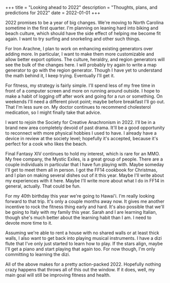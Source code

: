 +++
title = "Looking ahead to 2022"
description = "Thoughts, plans, and predictions for 2022"
date = 2022-01-01
+++

2022 promises to be a year of big changes. We're moving to North Carolina sometime in the first quarter. I'm planning on leaning hard into biking and beach culture, which should have the side effect of helping me become fit again. I want to try surfing and snorkeling and other such things.

For Iron Arachne, I plan to work on enhancing existing generators over adding more. In particular, I want to make them more customizable and allow better export options. The culture, heraldry, and region generators will see the bulk of the changes here. I will probably try again to write a map generator to go with the region generator. Though I have yet to understand the math behind it, I keep trying. Eventually I'll get it.

For fitness, my strategy is fairly simple. I'll spend less of my free time in front of a computer screen and more on running around outside. I hope to make a habit of logging off after work and going for a run or something. On weekends I'll need a different pivot point; maybe before breakfast I'll go out. That I'm less sure on. My doctor continues to recommend cholesterol medication, so I might finally take that advice.

I want to rejoin the Society for Creative Anachronism in 2022. I'll be in a brand new area completely devoid of past drama. It'll be a good opportunity to reconnect with more physical hobbies I used to have. I already have a device in review at the society level; hopefully it's accepted, because it's perfect for a cook who likes the beach.

Final Fantasy XIV continues to hold my interest, which is rare for an MMO. My free company, the Mystic Exiles, is a great group of people. There are a couple individuals in particular that I have fun playing with. Maybe someday I'll get to meet them all in person. I got the FF14 cookbook for Christmas, and I plan on making several dishes out of it this year. Maybe I'll write about my experiences with it here. Maybe I'll write more about what I do in FF14 in general, actually. That could be fun.

For my 40th birthday this year we're going to Hawai'i. I'm really looking forward to that trip. It's only a couple months away now. It gives me another incentive to rock the fitness thing early and hard. It's also possible that we'll be going to Italy with my family this year. Sarah and I are learning Italian, though she's much better about the learning habit than I am. I need to devote more time to it.

Assuming we're able to rent a house with no shared walls or at least thick walls, I also want to get back into playing musical instruments. I have a dizi flute that I've only just started to learn how to play. If the stars align, maybe I'll get a piano and start playing that again too. For now though, I'm only committing to learning the dizi.

All of the above makes for a pretty action-packed 2022. Hopefully nothing crazy happens that throws all of this out the window. If it does, well, my main goal will still be improving fitness and health.
